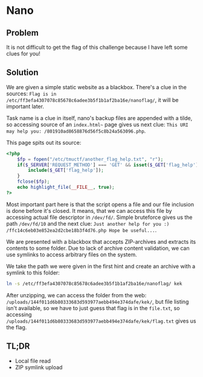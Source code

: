 # Nano

## Problem

It is not difficult to get the flag of this challenge because I have left some clues for you!

## Solution

We are given a simple static website as a blackbox. There's a clue in the sources: `Flag is in /etc/ff3efa4307078c85678c6adee3b5f1b1af2ba16e/nanoflag/`, it will be important later.

Task name is a clue in itself, nano's backup files are appended with a tilde, so accessing source of an `index.html~` page gives us next clue: `This URI may help you: /801910ad8658876d56f5c8b24a563096.php`.

This page spits out its source:

```php
<?php
    $fp = fopen("/etc/tmuctf/another_flag_help.txt", "r");
    if($_SERVER['REQUEST_METHOD'] === 'GET' && isset($_GET['flag_help']) && strlen($_GET['flag_help']) <= 10) {
        include($_GET['flag_help']);
    }
    fclose($fp);
    echo highlight_file(__FILE__, true);
?>
```

Most important part here is that the script opens a file and our file inclusion is done before it's closed. It means, that we can access this file by accessing actual file descriptor in `/dev/fd/`. Simple bruteforce gives us the path `/dev/fd/10` and the next clue: `Just another help for you :) /ffc14c6eb03e852ea2d2cbe18b3f4d76.php Hope be useful...`.

We are presented with a blackbox that accepts ZIP-archives and extracts its contents to some folder. Due to lack of archive content validation, we can use symlinks to access arbitrary files on the system.

We take the path we were given in the first hint and create an archive with a symlink to this folder:

```sh
ln -s /etc/ff3efa4307078c85678c6adee3b5f1b1af2ba16e/nanoflag/ kek   
```

After unzipping, we can access the folder from the web: `/uploads/144f011d6b80333683d593977aebb494e374dafe/kek/`, but file listing isn't available, so we have to just guess that flag is in the `file.txt`, so accessing `/uploads/144f011d6b80333683d593977aebb494e374dafe/kek/flag.txt` gives us the flag.

## TL;DR

 - Local file read
 - ZIP symlink upload